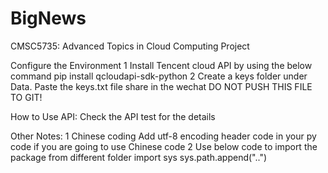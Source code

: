 # BigNews
CMSC5735: Advanced Topics in Cloud Computing Project

Configure the Environment
1 Install Tencent cloud API by using the below command
pip install qcloudapi-sdk-python
2 Create a keys folder under Data. Paste the keys.txt file share in the wechat
DO NOT PUSH THIS FILE TO GIT!

How to Use
API:
Check the API test for the details

Other Notes:
1 Chinese coding
Add utf-8 encoding header code in your py code if you are going to use Chinese code
2 Use below code to import the package from different folder
import sys
sys.path.append("..")
